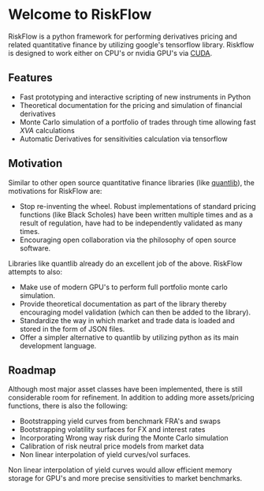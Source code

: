 # Welcome to RiskFlow

RiskFlow is a python framework for performing derivatives pricing and related quantitative finance
by utilizing google's tensorflow library. Riskflow is designed to work either on CPU's or nvidia
GPU's via [CUDA](https://developer.nvidia.com/cuda-zone).

## Features

* Fast prototyping and interactive scripting of new instruments in Python
* Theoretical documentation for the pricing and simulation of financial derivatives
* Monte Carlo simulation of a portfolio of trades through time allowing fast $XVA$ calculations
* Automatic Derivatives for sensitivities calculation via tensorflow

## Motivation

Similar to other open source quantitative finance libraries (like [quantlib](http://quantlib.org/)),
the motivations for RiskFlow are:

- Stop re-inventing the wheel. Robust implementations of standard pricing functions (like Black
Scholes) have been written multiple times and as a result of regulation, have had to be independently
validated as many times.
- Encouraging open collaboration via the philosophy of open source software.

Libraries like quantlib already do an excellent job of the above. RiskFlow attempts to also:

- Make use of modern GPU's to perform full portfolio monte carlo simulation.
- Provide theoretical documentation as part of the library thereby encouraging model validation (which
can then be added to the library).
- Standardize the way in which market and trade data is loaded and stored in the form of JSON files.
- Offer a simpler alternative to quantlib by utilizing python as its main development language.

## Roadmap

Although most major asset classes have been implemented, there is still considerable room for
refinement. In addition to adding more assets/pricing functions, there is also the following:

- Bootstrapping yield curves from benchmark FRA's and swaps
- Bootstrapping volatility surfaces for FX and interest rates
- Incorporating Wrong way risk during the Monte Carlo simulation
- Calibration of risk neutral price models from market data
- Non linear interpolation of yield curves/vol surfaces.

Non linear interpolation of yield curves would allow efficient memory storage for GPU's and more
precise sensitivities to market benchmarks.